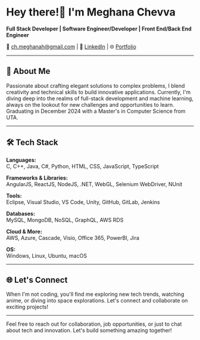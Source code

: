# Hey there!👋 I'm Meghana Chevva

**Full Stack Developer | Software Engineer/Developer | Front End/Back End Engineer**

📧 [ch.meghanah@gmail.com](mailto:ch.meghanah@gmail.com) | 🔗 [LinkedIn](https://www.linkedin.com/in/meghanachevva) | 🌐 [Portfolio](https://www.meghanachevva.com)

---

## 🚀 About Me

Passionate about crafting elegant solutions to complex problems, I blend creativity and technical skills to build innovative applications. Currently, I'm diving deep into the realms of full-stack development and machine learning, always on the lookout for new challenges and opportunities to learn. Graduating in December 2024 with a Master's in Computer Science from UTA.

---

## 🛠 Tech Stack

**Languages:**  
C, C++, Java, C#, Python, HTML, CSS, JavaScript, TypeScript

**Frameworks & Libraries:**  
AngularJS, ReactJS, NodeJS, .NET, WebGL, Selenium WebDriver, NUnit

**Tools:**  
Eclipse, Visual Studio, VS Code, Unity, GitHub, GitLab, Jenkins

**Databases:**  
MySQL, MongoDB, NoSQL, GraphQL, AWS RDS

**Cloud & More:**  
AWS, Azure, Cascade, Visio, Office 365, PowerBI, Jira

**OS:**  
Windows, Linux, Ubuntu, macOS

---

## 🌐 Let's Connect

When I'm not coding, you'll find me exploring new tech trends, watching anime, or diving into space explorations. Let's connect and collaborate on exciting projects!

---

Feel free to reach out for collaboration, job opportunities, or just to chat about tech and innovation. Let's build something amazing together!
